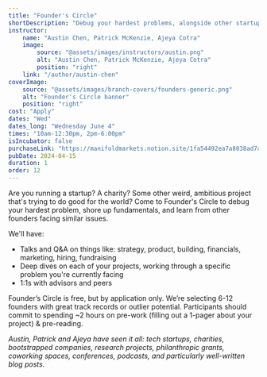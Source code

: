 ```yaml
---
title: "Founder's Circle"
shortDescription: "Debug your hardest problems, alongside other startups & charities"
instructor:
    name: "Austin Chen, Patrick McKenzie, Ajeya Cotra"
    image:
        source: "@assets/images/instructors/austin.png"
        alt: "Austin Chen, Patrick McKenzie, Ajeya Cotra"
        position: "right"
    link: "/author/austin-chen"
coverImage:
    source: "@assets/images/branch-covers/founders-generic.png"
    alt: "Founder's Circle banner"
    position: "right"
cost: "Apply"
dates: "Wed"
dates_long: "Wednesday June 4"
times: "10am-12:30pm, 2pm-6:00pm"
isIncubator: false
purchaseLink: "https://manifoldmarkets.notion.site/1fa54492ea7a8038ad7af6950e644abe?pvs=105"
pubDate: 2024-04-15
duration: 1
order: 12
---
```


Are you running a startup? A charity? Some other weird, ambitious project that's trying to do good for the world? Come to Founder's Circle to debug your hardest problem, shore up fundamentals, and learn from other founders facing similar issues.

We'll have:

- Talks and Q&A on things like: strategy, product, building, financials, marketing, hiring, fundraising
- Deep dives on each of your projects, working through a specific problem you're currently facing
- 1:1s with advisors and peers

Founder’s Circle is free, but by application only. We’re selecting 6-12 founders with great track records or outlier potential. Participants should commit to spending ~2 hours on pre-work (filling out a 1-pager about your project) & pre-reading.

_Austin, Patrick and Ajeya have seen it all: tech startups, charities, bootstrapped companies, research projects, philanthropic grants, coworking spaces, conferences, podcasts, and particularly well-written blog posts._
